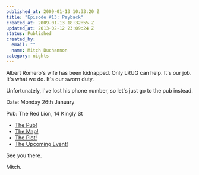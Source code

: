 ```yaml
--- 
published_at: 2009-01-13 10:33:20 Z
title: "Episode #13: Payback"
created_at: 2009-01-13 18:32:55 Z
updated_at: 2013-02-12 23:09:24 Z
status: Published
created_by: 
  email: ""
  name: Mitch Buchannon
category: nights
---
```


Albert Romero's wife has been kidnapped. Only LRUG can help. It's our job. It's what we do. It's our sworn duty.

Unfortunately, I've lost his phone number, so let's just go to the pub instead.

Date: Monday 26th January

Pub: The Red Lion, 14 Kingly St

- [The Pub!](http://www.fancyapint.com/pubs/pub324.html)
- [The Map!](http://maps.google.co.uk/maps?q=14+Kingly+Street,+W1B+5PR&sll=51.517995,-0.110281&sspn=0.00693,0.018175)
- [The Plot!](http://www.tv.com/baywatch-nights/payback/episode/41753/summary.html?tag=ep_list;title;12)
- [The Upcoming Event!](http://upcoming.yahoo.com/event/1490376/)

See you there.

Mitch.


